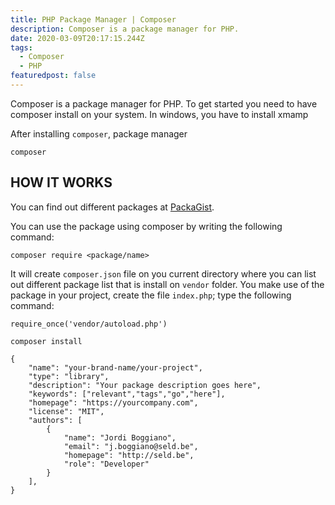 ```yaml
---
title: PHP Package Manager | Composer
description: Composer is a package manager for PHP.
date: 2020-03-09T20:17:15.244Z
tags:
  - Composer
  - PHP
featuredpost: false
---
```

Composer is a package manager for PHP. To get started you need to have composer install on your system. In windows, you have to install xmamp 

After installing `composer`, package manager

```
composer
```

## HOW IT WORKS
You can find out different packages at [PackaGist](https://packagist.org).

You can use the package using composer by writing the following command:

```
composer require <package/name>
```

It will create `composer.json` file on you current directory where you can list out different package list that is install on `vendor` folder. You make use of the package in your project, create the file `index.php`; type the following command:

```
require_once('vendor/autoload.php')
```

```
composer install
```

```
{
    "name": "your-brand-name/your-project",
    "type": "library",
    "description": "Your package description goes here",
    "keywords": ["relevant","tags","go","here"],
    "homepage": "https://yourcompany.com",
    "license": "MIT",
    "authors": [
        {
            "name": "Jordi Boggiano",
            "email": "j.boggiano@seld.be",
            "homepage": "http://seld.be",
            "role": "Developer"
        }
    ],
}
```

